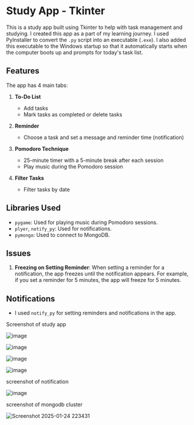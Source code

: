 # Study App - Tkinter

This is a study app built using Tkinter to help with task management and studying. I created this app as a part of my learning journey.
I used PyInstaller to convert the `.py` script into an executable (`.exe`). I also added this executable to the Windows startup so that it automatically starts when the computer boots up and prompts for today's task list.

## Features

The app has 4 main tabs:

1. **To-Do List**
   - Add tasks
   - Mark tasks as completed or delete tasks

2. **Reminder**
   - Choose a task and set a message and reminder time (notification)

3. **Pomodoro Technique**
   - 25-minute timer with a 5-minute break after each session
   - Play music during the Pomodoro session

4. **Filter Tasks**
   - Filter tasks by date

## Libraries Used

- `pygame`: Used for playing music during Pomodoro sessions.
- `plyer`, `notify_py`: Used for notifications.
- `pymongo`: Used to connect to MongoDB.

## Issues

1. **Freezing on Setting Reminder**:
   When setting a reminder for a notification, the app freezes until the notification appears. For example, if you set a reminder for 5 minutes, the app will freeze for 5 minutes.


## Notifications

- I used `notify_py` for setting reminders and notifications in the app.



Screenshot of study app

![image](https://github.com/user-attachments/assets/6b87a107-93cf-4c00-837d-9d200589c595)

![image](https://github.com/user-attachments/assets/2717aef4-ea64-41a3-99cd-3c4221f395a4)

![image](https://github.com/user-attachments/assets/9fcce3c2-928c-45f6-b678-781ba641c0b5)

![image](https://github.com/user-attachments/assets/8a3868a5-1430-4df9-8a68-4ca6062fc52e)

screenshot of notification

![image](https://github.com/user-attachments/assets/46ad2faa-b652-4f1c-a0d0-12ebea37e2b8)

screenshot of mongodb cluster

![Screenshot 2025-01-24 223431](https://github.com/user-attachments/assets/1fd01ef4-20df-4995-a4e6-2b8827e64eab)
